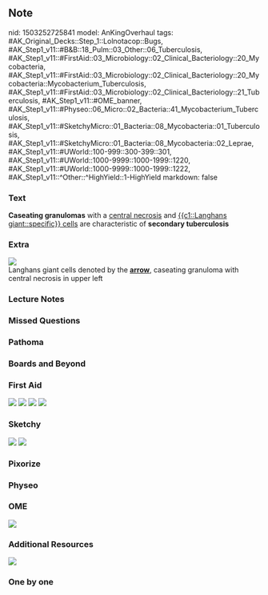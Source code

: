 ## Note
nid: 1503252725841
model: AnKingOverhaul
tags: #AK_Original_Decks::Step_1::Lolnotacop::Bugs, #AK_Step1_v11::#B&B::18_Pulm::03_Other::06_Tuberculosis, #AK_Step1_v11::#FirstAid::03_Microbiology::02_Clinical_Bacteriology::20_Mycobacteria, #AK_Step1_v11::#FirstAid::03_Microbiology::02_Clinical_Bacteriology::20_Mycobacteria::Mycobacterium_Tuberculosis, #AK_Step1_v11::#FirstAid::03_Microbiology::02_Clinical_Bacteriology::21_Tuberculosis, #AK_Step1_v11::#OME_banner, #AK_Step1_v11::#Physeo::06_Micro::02_Bacteria::41_Mycobacterium_Tuberculosis, #AK_Step1_v11::#SketchyMicro::01_Bacteria::08_Mycobacteria::01_Tuberculosis, #AK_Step1_v11::#SketchyMicro::01_Bacteria::08_Mycobacteria::02_Leprae, #AK_Step1_v11::#UWorld::100-999::300-399::301, #AK_Step1_v11::#UWorld::1000-9999::1000-1999::1220, #AK_Step1_v11::#UWorld::1000-9999::1000-1999::1222, #AK_Step1_v11::^Other::^HighYield::1-HighYield
markdown: false

### Text
<b>Caseating granulomas</b> with a <u>central necrosis</u> and
<u>{{c1::Langhans giant::specific}} cells</u> are characteristic of
<b>secondary tuberculosis</b>

### Extra
<img src="paste-38611755991284.jpg">
<div>
  Langhans giant cells denoted by the <b><u>arrow</u></b>,
  caseating granuloma with central necrosis in upper left
</div>

### Lecture Notes


### Missed Questions


### Pathoma


### Boards and Beyond


### First Aid
<img src="tmpo9zwljrf.png"> <img src="tmpwh19arzm.png"> <img src=
"tmpofqsgzq3.png"> <img src="tmpiomqtljf.png">

### Sketchy
<img src="paste-160099200925699.jpg"> <img src=
"paste-8b4ff0171c372f99690592ea14e09e31e3c5f348.png">

### Pixorize


### Physeo


### OME
<div class="ome-widget">
  <a href="https://onlinemeded.org?ref=anki"><img src=
  "_OME_AnkiFlashcards_General_3.png"></a>
</div>

### Additional Resources
<img src="paste-d2935a9735187a32ceb00de8c7841ca386a3d800.png">

### One by one


